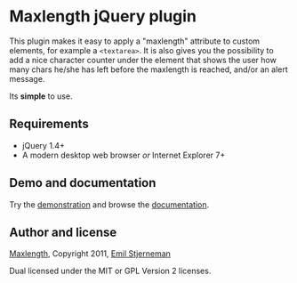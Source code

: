Maxlength jQuery plugin
=======================

This plugin makes it easy to apply a "maxlength" attribute to custom elements,
for example a `<textarea>`.
It is also gives you the possibility to add a nice character counter under the
element that shows the user how many chars he/she has left before the maxlength
is reached, and/or an alert message.

Its **simple** to use.

Requirements
------------

 * jQuery 1.4+
 * A modern desktop web browser *or* Internet Explorer 7+

Demo and documentation
----------------------

Try the [demonstration](http://www.stjerneman.com/demo/maxlength-with-jquery)
and browse the
[documentation](http://www.stjerneman.com/demo/maxlength-with-jquery).

Author and license
------------------

[Maxlength](http://github.com/bratanon/maxlength),
Copyright 2011, [Emil Stjerneman](http://www.stjerneman.com)

Dual licensed under the MIT or GPL Version 2 licenses.